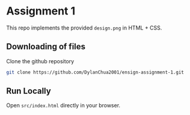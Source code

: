 # Assignment 1

This repo implements the provided `design.png` in HTML + CSS.

## Downloading of files
Clone the github repository
```bash
git clone https://github.com/DylanChua2001/ensign-assignment-1.git
```

## Run Locally
Open `src/index.html` directly in your browser.  